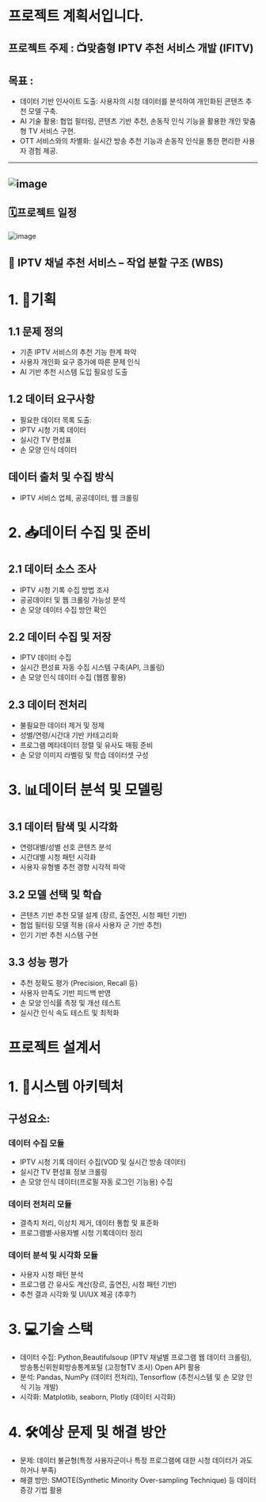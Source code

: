 # 프로젝트 계획서입니다.

## 프로젝트 주제 : 📺맞춤형 IPTV 추천 서비스 개발 (IFITV)
## 목표 :
- 데이터 기반 인사이트 도출: 사용자의 시청 데이터를 분석하여 개인화된 콘텐츠 추천 모델 구축.
- AI 기술 활용: 협업 필터링, 콘텐츠 기반 추천, 손동작 인식 기능을 활용한 개인 맞춤형 TV 서비스 구현.
- OTT 서비스와의 차별화: 실시간 방송 추천 기능과 손동작 인식을 통한 편리한 사용자 경험 제공.
---------------------
![image](https://cdn.discordapp.com/attachments/1349253758789357612/1353608813399511090/IFITV_FlowChart.png?ex=67e245f1&is=67e0f471&hm=0b07e0496c752102bb9a00197b0668e2de62ee55a50a124958ee6611926265a9&)
---------------------
## 🗓프로젝트 일정
![image](https://cdn.discordapp.com/attachments/1349253758789357612/1353608813042729031/IFITV_GanttChart.png?ex=67e245f1&is=67e0f471&hm=403efd311823f657bae6303bcf53eadc2162bf1b3fc534cf167393eb6b4b8745&)
## 📂 IPTV 채널 추천 서비스 – 작업 분할 구조 (WBS)
# 1. 📌기획
## 1.1 문제 정의
- 기존 IPTV 서비스의 추천 기능 한계 파악
- 사용자 개인화 요구 증가에 따른 문제 인식
- AI 기반 추천 시스템 도입 필요성 도출

## 1.2 데이터 요구사항 
- 필요한 데이터 목록 도출:
- IPTV 시청 기록 데이터
- 실시간 TV 편성표
- 손 모양 인식 데이터

## 데이터 출처 및 수집 방식
- IPTV 서비스 업체, 공공데이터, 웹 크롤링

# 2. 📥데이터 수집 및 준비
## 2.1 데이터 소스 조사
- IPTV 시청 기록 수집 방법 조사
- 공공데이터 및 웹 크롤링 가능성 분석
- 손 모양 데이터 수집 방안 확인

## 2.2 데이터 수집 및 저장
- IPTV 데이터 수집
- 실시간 편성표 자동 수집 시스템 구축(API, 크롤링)
- 손 모양 인식 데이터 수집 (웹캠 활용)

## 2.3 데이터 전처리
- 불필요한 데이터 제거 및 정제
- 성별/연령/시간대 기반 카테고리화
- 프로그램 메타데이터 정렬 및 유사도 매핑 준비
- 손 모양 이미지 라벨링 및 학습 데이터셋 구성

# 3. 📊데이터 분석 및 모델링
## 3.1 데이터 탐색 및 시각화
- 연령대별/성별 선호 콘텐츠 분석
- 시간대별 시청 패턴 시각화
- 사용자 유형별 추천 경향 시각적 파악

## 3.2 모델 선택 및 학습
- 콘텐츠 기반 추천 모델 설계 (장르, 출연진, 시청 패턴 기반)
- 협업 필터링 모델 적용 (유사 사용자 군 기반 추천)
- 인기 기반 추천 시스템 구현

## 3.3 성능 평가
- 추천 정확도 평가 (Precision, Recall 등)
- 사용자 만족도 기반 피드백 반영
- 손 모양 인식률 측정 및 개선 테스트
- 실시간 인식 속도 테스트 및 최적화

# 프로젝트 설계서
# 1. 🧠시스템 아키텍처
##	구성요소:
### 데이터 수집 모듈
-	IPTV 시청 기록 데이터 수집(VOD 및 실시간 방송 데이터)
-	실시간 TV 편성표 정보 크롤링
-	손 모양 인식 데이터(프로필 자동 로그인 기능용) 수집
### 데이터 전처리 모듈
-	결측치 처리, 이상치 제거, 데이터 통합 및 표준화
-	프로그램별사〮용자별 시청 기록데이터 정리
### 데이터 분석 및 시각화 모듈
-	사용자 시청 패턴 분석
-	프로그램 간 유사도 계산(장르, 출연진, 시청 패턴 기반)
-	추천 결과 시각화 및 UI/UX 제공 (추후?)
# 3. 💻기술 스택 
-	데이터 수집: Python,Beautifulsoup (IPTV 채널별 프로그램 웹 데이터 크롤링), 방송통신위원회방송통계포털 (고정형TV 조사) Open API 활용
-	분석: Pandas, NumPy (데이터 전처리), Tensorflow (추천시스템 및 손 모양 인식 기능 개발)
-	시각화: Matplotlib, seaborn, Plotly (데이터 시각화)

# 4. 🛠️예상 문제 및 해결 방안 
- 문제: 데이터 불균형(특정 사용자군이나 특정 프로그램에 대한 시청 데이터가 과도하거나 부족)
- 해결 방안: SMOTE(Synthetic Minority Over-sampling Technique) 등 데이터 증강 기법 활용
